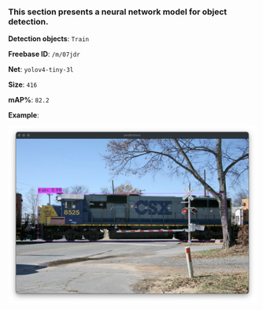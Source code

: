 ### This section presents a neural network model for object detection.

**Detection objects**: `Train`

**Freebase ID**: `/m/07jdr`

**Net**: `yolov4-tiny-3l`

**Size**: `416`

**mAP%**: `82.2`

**Example**:

![example](./example.png)
